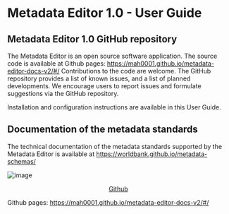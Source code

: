 # Metadata Editor 1.0 - User Guide

## Metadata Editor 1.0 GitHub repository

The Metadata Editor is an open source software application. The source code is available at Github pages: https://mah0001.github.io/metadata-editor-docs-v2/#/
Contributions to the code are welcome. The GitHub repository provides a list of known issues, and a list of planned developments. We encourage users to report issues and formulate suggestions via the GitHub repository.

Installation and configuration instructions are available in this User Guide.

## Documentation of the metadata standards

The technical documentation of the metadata standards supported by the Metadata Editor is available at https://worldbank.github.io/metadata-schemas/ 


![image](https://user-images.githubusercontent.com/35276300/217094944-390403c6-2377-4427-8af9-89a33dacf898.png)

<p align="center">
  <a href="https://github.com/ihsn/editor">
    Github
  </a>
</p>

Github pages: https://mah0001.github.io/metadata-editor-docs-v2/#/
